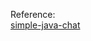 Reference:  
[simple-java-chat](https://vk.com/javatutorial?z=video-111905078_456243224%2Fcfea748da0d24cc74a%2Fpl_wall_-111905078)